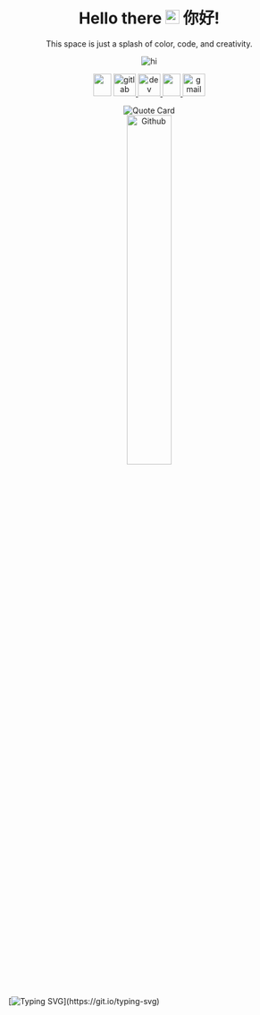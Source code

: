 <div align="center">

# Hello there <img src="https://media.giphy.com/media/hvRJCLFzcasrR4ia7z/giphy.gif?raw=true" width="25px">  你好!

This space is just a splash of color, code, and creativity.  

![hi](https://github.com/user-attachments/assets/bb294c37-3384-41ed-87dc-f5049d58175b)

</div>

<p align="center">
 <a href = 'https://www.github.com/GerLC'> 
  <img width = '32px' height='40' src="https://raw.githubusercontent.com/rahulbanerjee26/githubAboutMeGenerator/main/icons/github.svg"/></a> 
 <a href="https://gitlab.com/GerLC">
  <img src="https://img.icons8.com/color/48/000000/gitlab.png" alt='gitlab' height='40'>
 </a>
 <a href="https://dev.to/GerLC">
  <img src='https://cdn.jsdelivr.net/npm/simple-icons@3.0.1/icons/dev-dot-to.svg?raw=true' alt='dev' height='40'/>
 </a>
 <a href = 'https://www.linkedin.com/in/germán-li-b226661a0'>
  <img width = '32px' height='40' src="https://raw.githubusercontent.com/rahulbanerjee26/githubAboutMeGenerator/main/icons/linked-in-alt.svg"/>
 </a> 
 <a href="mailto:gerstructura@gmail.com">
  <img src="https://img.icons8.com/clouds/48/000000/gmail-new.png?raw=true" alt='gmail' height='40'/>
 </a>
</p>

<div align="center">
 <img src="https://quotes-github-readme.vercel.app/api?type=horizontal&theme=catppuccin_mocha" alt="Quote Card"/>
</div>
<div align="center">
 <img width="40%" alt="Github" src="https://github.githubassets.com/images/modules/profile/profile-first-issue-dark.svg?raw=true">
</div>


[![Typing SVG](https://readme-typing-svg.herokuapp.com?color=8718D6&center=true&vCenter=true&width=1000&height=10&lines=......................................................................................................)](https://git.io/typing-svg)
